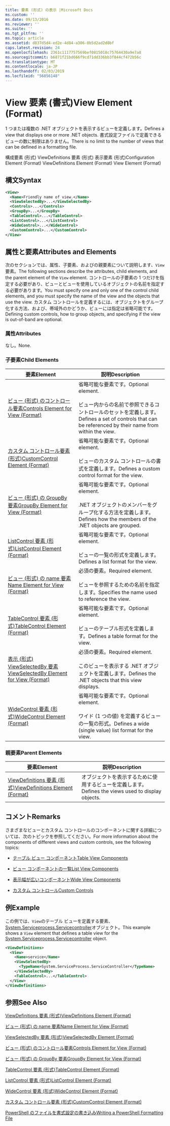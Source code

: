 ```yaml
---
title: 要素 (形式) の表示 |Microsoft Docs
ms.custom: ''
ms.date: 09/13/2016
ms.reviewer: ''
ms.suite: ''
ms.tgt_pltfrm: ''
ms.topic: article
ms.assetid: d837d5d4-ed2e-4d84-a306-0b5d2ad2d0bf
caps.latest.revision: 24
ms.openlocfilehash: 2361c1117757569bef0815018c75764430a9e7a8
ms.sourcegitcommit: b6871f21bd666f9cd71dd336bb3f844cf472b56c
ms.translationtype: MT
ms.contentlocale: ja-JP
ms.lasthandoff: 02/03/2019
ms.locfileid: "56856148"
---
```

# <a name="view-element-format"></a><span data-ttu-id="61936-102">View 要素 (書式)</span><span class="sxs-lookup"><span data-stu-id="61936-102">View Element (Format)</span></span>

<span data-ttu-id="61936-103">1 つまたは複数の .NET オブジェクトを表示するビューを定義します。</span><span class="sxs-lookup"><span data-stu-id="61936-103">Defines a view that displays one or more .NET objects.</span></span> <span data-ttu-id="61936-104">書式設定ファイルで定義できるビューの数に制限はありません。</span><span class="sxs-lookup"><span data-stu-id="61936-104">There is no limit to the number of views that can be defined in a formatting file.</span></span>

<span data-ttu-id="61936-105">構成要素 (形式) ViewDefinitions 要素 (形式) 表示要素 (形式)</span><span class="sxs-lookup"><span data-stu-id="61936-105">Configuration Element (Format) ViewDefinitions Element (Format) View Element (Format)</span></span>

## <a name="syntax"></a><span data-ttu-id="61936-106">構文</span><span class="sxs-lookup"><span data-stu-id="61936-106">Syntax</span></span>

```xml
<View>
  <Name>Friendly name of view.</Name>
  <ViewSelectedBy>...</ViewSelectedBy>
  <Controls>...</Controls>
  <GroupBy>...</GroupBy>
  <TableControl>...</TableControl>
  <ListControl>...</ListControl>
  <WideControl>...</WideControl>
  <CustomControl>...</CustomControl>
</View>
```

## <a name="attributes-and-elements"></a><span data-ttu-id="61936-107">属性と要素</span><span class="sxs-lookup"><span data-stu-id="61936-107">Attributes and Elements</span></span>

<span data-ttu-id="61936-108">次のセクションでは、属性、子要素、およびの親要素について説明します、`View`要素。</span><span class="sxs-lookup"><span data-stu-id="61936-108">The following sections describe the attributes, child elements, and the parent element of the `View` element.</span></span> <span data-ttu-id="61936-109">コントロールの子要素の 1 つだけを指定する必要があり、ビューとビューを使用しているオブジェクトの名前を指定する必要があります。</span><span class="sxs-lookup"><span data-stu-id="61936-109">You must specify one and only one of the control child elements, and you must specify the name of the view and the objects that use the view.</span></span> <span data-ttu-id="61936-110">カスタム コントロールを定義するには、オブジェクトをグループ化する方法、および、帯域外のかどうか、ビューには指定は省略可能です。</span><span class="sxs-lookup"><span data-stu-id="61936-110">Defining custom controls, how to group objects, and specifying if the view is out-of-band are optional.</span></span>

### <a name="attributes"></a><span data-ttu-id="61936-111">属性</span><span class="sxs-lookup"><span data-stu-id="61936-111">Attributes</span></span>

<span data-ttu-id="61936-112">なし。</span><span class="sxs-lookup"><span data-stu-id="61936-112">None.</span></span>

### <a name="child-elements"></a><span data-ttu-id="61936-113">子要素</span><span class="sxs-lookup"><span data-stu-id="61936-113">Child Elements</span></span>

|<span data-ttu-id="61936-114">要素</span><span class="sxs-lookup"><span data-stu-id="61936-114">Element</span></span>|<span data-ttu-id="61936-115">説明</span><span class="sxs-lookup"><span data-stu-id="61936-115">Description</span></span>|
|-------------|-----------------|
|[<span data-ttu-id="61936-116">ビュー (形式) のコントロール要素</span><span class="sxs-lookup"><span data-stu-id="61936-116">Controls Element for View (Format)</span></span>](./controls-element-for-view-format.md)|<span data-ttu-id="61936-117">省略可能な要素です。</span><span class="sxs-lookup"><span data-stu-id="61936-117">Optional element.</span></span><br /><br /> <span data-ttu-id="61936-118">ビュー内からの名前で参照できるコントロールのセットを定義します。</span><span class="sxs-lookup"><span data-stu-id="61936-118">Defines a set of controls that can be referenced by their name from within the view.</span></span>|
|[<span data-ttu-id="61936-119">カスタム コントロール要素 (形式)</span><span class="sxs-lookup"><span data-stu-id="61936-119">CustomControl Element (Format)</span></span>](./customcontrol-element-for-groupby-format.md)|<span data-ttu-id="61936-120">省略可能な要素です。</span><span class="sxs-lookup"><span data-stu-id="61936-120">Optional element.</span></span><br /><br /> <span data-ttu-id="61936-121">ビューのカスタム コントロールの書式を定義します。</span><span class="sxs-lookup"><span data-stu-id="61936-121">Defines a custom control format for the view.</span></span>|
|[<span data-ttu-id="61936-122">ビュー (形式) の GroupBy 要素</span><span class="sxs-lookup"><span data-stu-id="61936-122">GroupBy Element for View (Format)</span></span>](./groupby-element-for-view-format.md)|<span data-ttu-id="61936-123">省略可能な要素です。</span><span class="sxs-lookup"><span data-stu-id="61936-123">Optional element.</span></span><br /><br /> <span data-ttu-id="61936-124">.NET オブジェクトのメンバーをグループ化する方法を定義します。</span><span class="sxs-lookup"><span data-stu-id="61936-124">Defines how the members of the .NET objects are grouped.</span></span>|
|[<span data-ttu-id="61936-125">ListControl 要素 (形式)</span><span class="sxs-lookup"><span data-stu-id="61936-125">ListControl Element (Format)</span></span>](./listcontrol-element-format.md)|<span data-ttu-id="61936-126">省略可能な要素です。</span><span class="sxs-lookup"><span data-stu-id="61936-126">Optional element.</span></span><br /><br /> <span data-ttu-id="61936-127">ビューの一覧の形式を定義します。</span><span class="sxs-lookup"><span data-stu-id="61936-127">Defines a list format for the view.</span></span>|
|[<span data-ttu-id="61936-128">ビュー (形式) の name 要素</span><span class="sxs-lookup"><span data-stu-id="61936-128">Name Element for View (Format)</span></span>](./name-element-for-view-format.md)|<span data-ttu-id="61936-129">必須の要素。</span><span class="sxs-lookup"><span data-stu-id="61936-129">Required element.</span></span><br /><br /> <span data-ttu-id="61936-130">ビューを参照するための名前を指定します。</span><span class="sxs-lookup"><span data-stu-id="61936-130">Specifies the name used to reference the view.</span></span>|
|[<span data-ttu-id="61936-131">TableControl 要素 (形式)</span><span class="sxs-lookup"><span data-stu-id="61936-131">TableControl Element (Format)</span></span>](./tablecontrol-element-format.md)|<span data-ttu-id="61936-132">省略可能な要素です。</span><span class="sxs-lookup"><span data-stu-id="61936-132">Optional element.</span></span><br /><br /> <span data-ttu-id="61936-133">ビューのテーブル形式を定義します。</span><span class="sxs-lookup"><span data-stu-id="61936-133">Defines a table format for the view.</span></span>|
|[<span data-ttu-id="61936-134">表示 (形式) ViewSelectedBy 要素</span><span class="sxs-lookup"><span data-stu-id="61936-134">ViewSelectedBy Element for View (Format)</span></span>](./viewselectedby-element-format.md)|<span data-ttu-id="61936-135">必須の要素。</span><span class="sxs-lookup"><span data-stu-id="61936-135">Required element.</span></span><br /><br /> <span data-ttu-id="61936-136">このビューを表示する .NET オブジェクトを定義します。</span><span class="sxs-lookup"><span data-stu-id="61936-136">Defines the .NET objects that this view displays.</span></span>|
|[<span data-ttu-id="61936-137">WideControl 要素 (形式)</span><span class="sxs-lookup"><span data-stu-id="61936-137">WideControl Element (Format)</span></span>](./widecontrol-element-format.md)|<span data-ttu-id="61936-138">省略可能な要素です。</span><span class="sxs-lookup"><span data-stu-id="61936-138">Optional element.</span></span><br /><br /> <span data-ttu-id="61936-139">ワイド (1 つの値) を定義するビューの一覧の形式。</span><span class="sxs-lookup"><span data-stu-id="61936-139">Defines a wide (single value) list format for the view.</span></span>|

### <a name="parent-elements"></a><span data-ttu-id="61936-140">親要素</span><span class="sxs-lookup"><span data-stu-id="61936-140">Parent Elements</span></span>

|<span data-ttu-id="61936-141">要素</span><span class="sxs-lookup"><span data-stu-id="61936-141">Element</span></span>|<span data-ttu-id="61936-142">説明</span><span class="sxs-lookup"><span data-stu-id="61936-142">Description</span></span>|
|-------------|-----------------|
|[<span data-ttu-id="61936-143">ViewDefinitions 要素 (形式)</span><span class="sxs-lookup"><span data-stu-id="61936-143">ViewDefinitions Element (Format)</span></span>](./viewdefinitions-element-format.md)|<span data-ttu-id="61936-144">オブジェクトを表示するために使用するビューを定義します。</span><span class="sxs-lookup"><span data-stu-id="61936-144">Defines the views used to display objects.</span></span>|

## <a name="remarks"></a><span data-ttu-id="61936-145">コメント</span><span class="sxs-lookup"><span data-stu-id="61936-145">Remarks</span></span>

<span data-ttu-id="61936-146">さまざまなビューとカスタム コントロールのコンポーネントに関する詳細については、次のトピックを参照してください。</span><span class="sxs-lookup"><span data-stu-id="61936-146">For more information about the components of different views and custom controls, see the following topics:</span></span>

- [<span data-ttu-id="61936-147">テーブル ビュー コンポーネント</span><span class="sxs-lookup"><span data-stu-id="61936-147">Table View Components</span></span>](./creating-a-table-view.md)

- [<span data-ttu-id="61936-148">ビュー コンポーネントの一覧</span><span class="sxs-lookup"><span data-stu-id="61936-148">List View Components</span></span>](./creating-a-list-view.md)

- [<span data-ttu-id="61936-149">表示幅が広いコンポーネント</span><span class="sxs-lookup"><span data-stu-id="61936-149">Wide View Components</span></span>](./creating-a-wide-view.md)

- [<span data-ttu-id="61936-150">カスタム コントロール</span><span class="sxs-lookup"><span data-stu-id="61936-150">Custom Controls</span></span>](./creating-custom-controls.md)

## <a name="example"></a><span data-ttu-id="61936-151">例</span><span class="sxs-lookup"><span data-stu-id="61936-151">Example</span></span>

<span data-ttu-id="61936-152">この例では、`View`のテーブル ビューを定義する要素、 [System.Serviceprocess.Servicecontroller](/dotnet/api/System.ServiceProcess.ServiceController)オブジェクト。</span><span class="sxs-lookup"><span data-stu-id="61936-152">This example shows a `View` element that defines a table view for the [System.Serviceprocess.Servicecontroller](/dotnet/api/System.ServiceProcess.ServiceController) object.</span></span>

```xml
<ViewDefinitions>
  <View>
    <Name>service</Name>
    <ViewSelectedBy>
      <TypeName>System.ServiceProcess.ServiceController</TypeName>
    </ViewSelectedBy>
    <TableControl>...</TableControl>
  </View>
</ViewDefinitions>

```

## <a name="see-also"></a><span data-ttu-id="61936-153">参照</span><span class="sxs-lookup"><span data-stu-id="61936-153">See Also</span></span>

[<span data-ttu-id="61936-154">ViewDefinitions 要素 (形式)</span><span class="sxs-lookup"><span data-stu-id="61936-154">ViewDefinitions Element (Format)</span></span>](./viewdefinitions-element-format.md)

[<span data-ttu-id="61936-155">ビュー (形式) の name 要素</span><span class="sxs-lookup"><span data-stu-id="61936-155">Name Element for View (Format)</span></span>](./name-element-for-view-format.md)

[<span data-ttu-id="61936-156">ViewSelectedBy 要素 (形式)</span><span class="sxs-lookup"><span data-stu-id="61936-156">ViewSelectedBy Element (Format)</span></span>](./viewselectedby-element-format.md)

[<span data-ttu-id="61936-157">ビュー (形式) のコントロール要素</span><span class="sxs-lookup"><span data-stu-id="61936-157">Controls Element for View (Format)</span></span>](./controls-element-for-view-format.md)

[<span data-ttu-id="61936-158">ビュー (形式) の GroupBy 要素</span><span class="sxs-lookup"><span data-stu-id="61936-158">GroupBy Element for View (Format)</span></span>](./groupby-element-for-view-format.md)

[<span data-ttu-id="61936-159">TableControl 要素 (形式)</span><span class="sxs-lookup"><span data-stu-id="61936-159">TableControl Element (Format)</span></span>](./tablecontrol-element-format.md)

[<span data-ttu-id="61936-160">ListControl 要素 (形式)</span><span class="sxs-lookup"><span data-stu-id="61936-160">ListControl Element (Format)</span></span>](./listcontrol-element-format.md)

[<span data-ttu-id="61936-161">WideControl 要素 (形式)</span><span class="sxs-lookup"><span data-stu-id="61936-161">WideControl Element (Format)</span></span>](./widecontrol-element-format.md)

[<span data-ttu-id="61936-162">カスタム コントロール要素 (形式)</span><span class="sxs-lookup"><span data-stu-id="61936-162">CustomControl Element (Format)</span></span>](./customcontrol-element-for-groupby-format.md)

[<span data-ttu-id="61936-163">PowerShell のファイルを書式設定の書き込み</span><span class="sxs-lookup"><span data-stu-id="61936-163">Writing a PowerShell Formatting File</span></span>](./writing-a-powershell-formatting-file.md)

